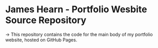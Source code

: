 # James Hearn - Portfolio Wesbite Source Repository

-> This repository contains the code for the main body of my portfolio website, hosted on GitHub Pages.
